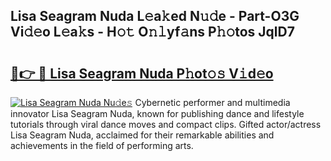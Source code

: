 ## Lisa Seagram Nuda L𝚎a𝚔ed N𝚞𝚍e - Part-O3G Vi𝚍𝚎o L𝚎a𝚔s - H𝚘𝚝 O𝚗𝚕yf𝚊ns P𝚑𝚘tos JqlD7

# <h2><a href="http://kf5av2.oniu.top/?m=Lisa+Seagram+Nuda">🔗👉 🔴 Lisa Seagram Nuda P𝚑ot𝚘𝚜 V𝚒d𝚎o</a></h2>

[![Lisa Seagram Nuda Nu𝚍e𝚜](https://i.imgur.com/0qMVB7G.gif)](http://kf5av2.oniu.top/?m=Lisa+Seagram+Nuda)
Cybernetic performer and multimedia innovator Lisa Seagram Nuda, known for publishing dance and lifestyle tutorials through viral dance moves and compact clips. Gifted actor/actress Lisa Seagram Nuda, acclaimed for their remarkable abilities and achievements in the field of performing arts.  
